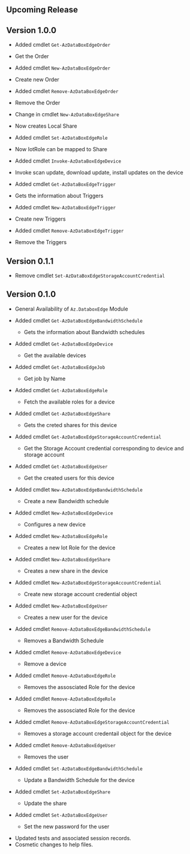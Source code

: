 <!--
    Please leave this section at the top of the change log.

    Changes for the upcoming release should go under the section titled "Upcoming Release", and should adhere to the following format:

    ## Upcoming Release
    * Overview of change #1
        - Additional information about change #1
    * Overview of change #2
        - Additional information about change #2
        - Additional information about change #2
    * Overview of change #3
    * Overview of change #4
        - Additional information about change #4

    ## YYYY.MM.DD - Version X.Y.Z (Previous Release)
    * Overview of change #1
        - Additional information about change #1
-->


## Upcoming Release

## Version 1.0.0
* Added cmdlet `Get-AzDataBoxEdgeOrder`
 - Get the Order
* Added cmdlet `New-AzDataBoxEdgeOrder`
 - Create new Order
* Added cmdlet `Remove-AzDataBoxEdgeOrder`
 - Remove the Order
* Change in cmdlet `New-AzDataBoxEdgeShare`
 - Now creates Local Share
* Added cmdlet `Set-AzDataBoxEdgeRole`
 - Now IotRole can be mapped to Share
* Added cmdlet `Invoke-AzDataBoxEdgeDevice`
 - Invoke scan update, download update, install updates on the device
* Added cmdlet `Get-AzDataBoxEdgeTrigger`
 - Gets the information about Triggers
* Added cmdlet `New-AzDataBoxEdgeTrigger`
 - Create new Triggers
* Added cmdlet `Remove-AzDataBoxEdgeTrigger`
 - Remove the Triggers


## Version 0.1.1

* Remove cmdlet `Set-AzDataBoxEdgeStorageAccountCredential`

## Version 0.1.0
* General Availability of `Az.DataboxEdge` Module
* Added cmdlet `Get-AzDataBoxEdgeBandwidthSchedule`
  - Gets the information about Bandwidth schedules

* Added cmdlet `Get-AzDataBoxEdgeDevice`
  - Get the available devices

* Added cmdlet `Get-AzDataBoxEdgeJob`
  - Get job by Name

* Added cmdlet `Get-AzDataBoxEdgeRole`
  - Fetch the available roles for a device

* Added cmdlet `Get-AzDataBoxEdgeShare`
  - Gets the creted shares for this device

* Added cmdlet `Get-AzDataBoxEdgeStorageAccountCredential`
  - Get the Storage Account credential corresponding to device and storage account

* Added cmdlet `Get-AzDataBoxEdgeUser`
  - Get the created users  for this device

* Added cmdlet `New-AzDataBoxEdgeBandwidthSchedule`
  - Create a new Bandwidth schedule

* Added cmdlet `New-AzDataBoxEdgeDevice`
  - Configures a new device

* Added cmdlet `New-AzDataBoxEdgeRole`
  - Creates a new Iot Role for the device

* Added cmdlet `New-AzDataBoxEdgeShare`
  - Creates a new share in the device

* Added cmdlet `New-AzDataBoxEdgeStorageAccountCredential`
  - Create new storage account credential object

* Added cmdlet `New-AzDataBoxEdgeUser`
  - Creates a new user for the device

* Added cmdlet `Remove-AzDataBoxEdgeBandwidthSchedule`
  - Removes a Bandwidth Schedule

* Added cmdlet `Remove-AzDataBoxEdgeDevice`
  - Remove a device

* Added cmdlet `Remove-AzDataBoxEdgeRole`
  - Removes the assosciated Role for the device

* Added cmdlet `Remove-AzDataBoxEdgeRole`
  - Removes the assosciated Role for the device

* Added cmdlet `Remove-AzDataBoxEdgeStorageAccountCredential`
  - Removes a storage account credentail object for the device

* Added cmdlet `Remove-AzDataBoxEdgeUser`
  - Removes the user

* Added cmdlet `Set-AzDataBoxEdgeBandwidthSchedule`
  - Update a Bandwidth Schedule for the device

* Added cmdlet `Set-AzDataBoxEdgeShare`
  - Update the share 

* Added cmdlet `Set-AzDataBoxEdgeUser`
  - Set the new password for the user

- Updated tests and associated session records.
- Cosmetic changes to help files.
